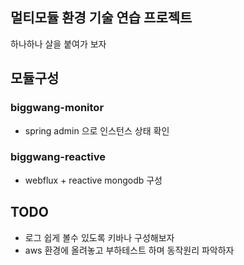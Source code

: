 ## 멀티모듈 환경 기술 연습 프로젝트
하나하나 살을 붙여가 보자

## 모듈구성
### biggwang-monitor
- spring admin 으로 인스턴스 상태 확인
### biggwang-reactive
- webflux + reactive mongodb 구성

## TODO
- 로그 쉽게 볼수 있도록 키바나 구성해보자
- aws 환경에 올려놓고 부하테스트 하며 동작원리 파악하자